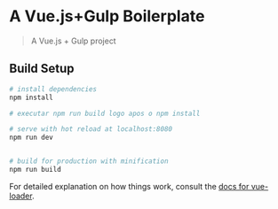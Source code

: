 # A Vue.js+Gulp Boilerplate

> A Vue.js + Gulp project

## Build Setup

``` bash
# install dependencies
npm install

# executar npm run build logo apos o npm install

# serve with hot reload at localhost:8080
npm run dev


# build for production with minification
npm run build
```

For detailed explanation on how things work, consult the [docs for vue-loader](http://vuejs.github.io/vue-loader).
